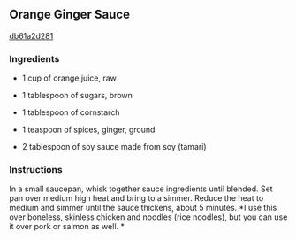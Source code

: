 ## Orange Ginger Sauce

[db61a2d281](https://cookpad.com/us/recipes/365595-orange-ginger-sauce)

### Ingredients

 - 1 cup of orange juice, raw

 - 1 tablespoon of sugars, brown

 - 1 tablespoon of cornstarch

 - 1 teaspoon of spices, ginger, ground

 - 2 tablespoon of soy sauce made from soy (tamari)

### Instructions

In a small saucepan, whisk together sauce ingredients until blended. Set pan over medium high heat and bring to a simmer. Reduce the heat to medium and simmer until the sauce thickens, about 5 minutes. *I use this over boneless, skinless chicken and noodles (rice noodles), but you can use it over pork or salmon as well. *